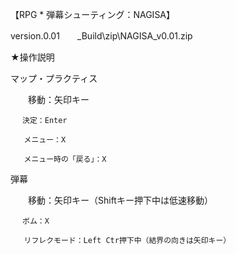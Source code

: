 【RPG * 弾幕シューティング：NAGISA】

 version.0.01　　_Build\zip\NAGISA_v0.01.zip
 
 ★操作説明
 
   マップ・プラクティス
   
   　　移動：矢印キー
     
     　決定：Enter
      
       メニュー：X
       
       メニュー時の「戻る」：X
       
       
   弾幕
   
   　　移動：矢印キー（Shiftキー押下中は低速移動）
     
     　ボム：X
      
       リフレクモード：Left Ctr押下中（結界の向きは矢印キー）
       
